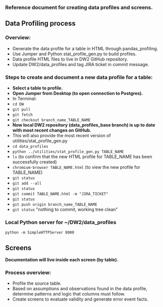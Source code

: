 ### Reference document for creating data profiles and screens.

## Data Profiling process

### Overview:
* Generate the data profile for a table in HTML through pandas_profiling.
* Use Jumper and Python stat_profile_gen.py to build profiles.
* Data profile HTML files to live in DW2 GitHub repository.
* Update DW2/data_profiles and tag JIRA ticket in commit message.

### Steps to create and document a new data profile for a table:
* **Select a table to profile.**
* **Open Jumper from Desktop (to open connection to Postgres).**
* In Terminal:
* `cd DW`
* `git pull`
* `git fetch`
* `git checkout branch_name_TABLE_NAME`
* **Now local DW2 repository (data_profiles_base branch) is up to date with most recent changes on GitHub.**
* This will also provide the most recent version of utilities/stat_profile_gen.py
* `cd data_profiles`
* `python ../utilities/stat_profile_gen.py TABLE_NAME`
* `ls` (to confirm that the new HTML profile for TABLE_NAME has been successfully created)
* `chromium-browser TABLE_NAME.html` (to view the new profile for TABLE_NAME)
* `git status`
* `git add --all`
* `git status`
* `git commit TABLE_NAME.html -m "JIRA_TICKET"`
* `git status`
* `git push origin branch_name_TABLE_NAME`
* `git status` "nothing to commit, working tree clean"

### Local Python server for ~/DW2/data_profiles
`python -m SimpleHTTPServer 8000`

## Screens
**Documentation will live inside each screen (by table).**
### Process overview:
* Profile the source table.
* Based on assumptions and observations found in the data profile, determine patterns and logic that columns must follow.
* Create screens to evaluate validity and generate error event facts.
